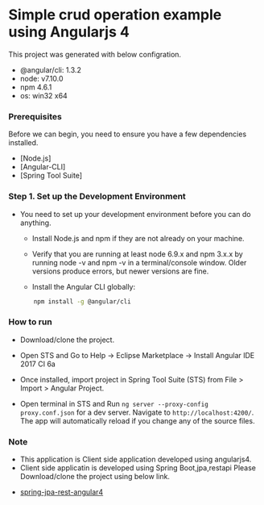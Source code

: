 # Simple crud operation example using Angularjs 4

This project was generated with below configration.
- @angular/cli: 1.3.2
- node: v7.10.0
- npm 4.6.1
- os: win32 x64

### Prerequisites
Before we can begin, you need to ensure you have a few dependencies installed.
	
- [Node.js]
- [Angular-CLI]
- [Spring Tool Suite]

### Step 1. Set up the Development Environment
	
  - You need to set up your development environment before you can do anything.

	- Install Node.js and npm if they are not already on your machine.

	- Verify that you are running at least node 6.9.x and npm 3.x.x by running node -v and npm -v in a 
    terminal/console window. Older versions produce errors, but newer versions are fine.
	
	- Install the Angular CLI globally:
	
  ```sh
		 npm install -g @angular/cli
  ```
	
### How to run 

  - Download/clone the project. 
  
  - Open STS and Go to Help -> Eclipse Marketplace -> Install Angular IDE 2017 CI 6a
   
  - Once installed, import project in Spring Tool Suite (STS) from File > Import > Angular Project.
  
  - Open terminal in STS and Run `ng server --proxy-config proxy.conf.json` for a dev server. Navigate to `http://localhost:4200/`. The app will automatically reload if you change any of the source files.
  
  ### Note
- This application is Client side application developed using angularjs4.
- Client side applicatin is developed using Spring Boot,jpa,restapi Please Download/clone the project using below link.
* [spring-jpa-rest-angular4]

[spring-jpa-rest-angular4]: https://github.com/hardikdobaria/spring-jpa-rest-angular4
  
